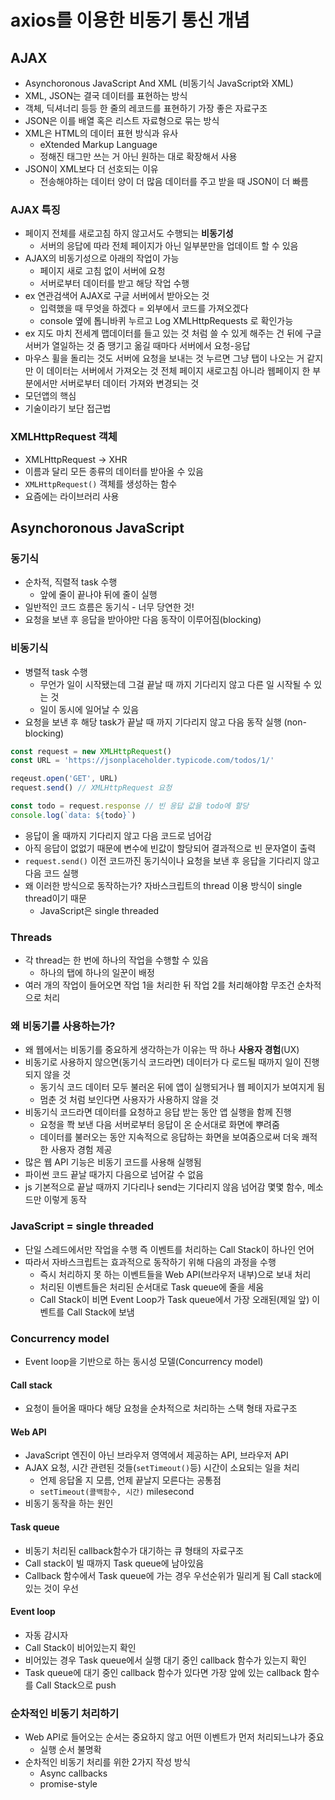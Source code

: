 # axios를 이용한 비동기 통신 개념

## AJAX

- Asynchoronous JavaScript And XML (비동기식 JavaScript와 XML)
- XML, JSON는 결국 데이터를 표현하는 방식
- 객체, 딕셔너리 등등 한 줄의 레코드를 표현하기 가장 좋은 자료구조
- JSON은 이를 배열 혹은 리스트 자료형으로 묶는 방식
- XML은 HTML의 데이터 표현 방식과 유사
  - eXtended Markup Language
  - 정해진 태그만 쓰는 거 아닌 원하는 대로 확장해서 사용
- JSON이 XML보다 더 선호되는 이유
  - 전송해야하는 데이터 양이 더 많음 데이터를 주고 받을 때 JSON이 더 빠름

### AJAX 특징

- 페이지 전체를 새로고침 하지 않고서도 수행되는 **비동기성**
  - 서버의 응답에 따라 전체 페이지가 아닌 일부분만을 업데이트 할 수 있음
- AJAX의 비동기성으로 아래의 작업이 가능
  - 페이지 새로 고침 없이 서버에 요청
  - 서버로부터 데이터를 받고 해당 작업 수행
- ex 연관검색어 AJAX로 구글 서버에서 받아오는 것
  - 입력했을 때 무엇을 하겠다 = 외부에서 코드를 가져오겠다
  - console 옆에 톱니바퀴 누르고 Log XMLHttpRequests 로 확인가능
- ex 지도 마치 전세계 맵데이터를 들고 있는 것 처럼 쓸 수 있게 해주는 건 뒤에 구글서버가 열일하는 것 줌 땡기고 옮길 때마다 서버에서 요청-응답
- 마우스 휠을 돌리는 것도 서버에 요청을 보내는 것 누르면 그냥 탭이 나오는 거 같지만 이 데이터는 서버에서 가져오는 것 전체 페이지 새로고침 아니라 웹페이지 한 부분에서만 서버로부터 데이터 가져와 변경되는 것
- 모던앱의 핵심
- 기술이라기 보단 접근법

### XMLHttpRequest 객체

- XMLHttpRequest -> XHR
- 이름과 달리 모든 종류의 데이터를 받아올 수 있음
- `XMLHttpRequest()` 객체를 생성하는 함수
- 요즘에는 라이브러리 사용



## Asynchoronous JavaScript

### 동기식

- 순차적, 직렬적 task 수행
  - 앞에 줄이 끝나야 뒤에 줄이 실행
- 일반적인 코드 흐름은 동기식 - 너무 당연한 것!
- 요청을 보낸 후 응답을 받아야만 다음 동작이 이루어짐(blocking)

### 비동기식

- 병렬적 task 수행
  - 무언가 일이 시작됐는데 그걸 끝날 때 까지 기다리지 않고 다른 일 시작될 수 있는 것
  - 일이 동시에 일어날 수 있음
- 요청을 보낸 후 해당 task가 끝날 때 까지 기다리지 않고 다음 동작 실행 (non-blocking)

```javascript
const request = new XMLHttpRequest()
const URL = 'https://jsonplaceholder.typicode.com/todos/1/'

reqeust.open('GET', URL)
request.send() // XMLHttpRequest 요청

const todo = request.response // 빈 응답 값을 todo에 할당
console.log(`data: ${todo}`) 
```

- 응답이 올 때까지 기다리지 않고 다음 코드로 넘어감
- 아직 응답이 없없기 때문에 변수에 빈값이 할당되어 결과적으로 빈 문자열이 출력
- `request.send()` 이전 코드까진 동기식이나 요청을 보낸 후 응답을 기다리지 않고 다음 코드 실행
- 왜 이러한 방식으로 동작하는가? 자바스크립트의 thread 이용 방식이 single thread이기 때문
  - JavaScript은 single threaded

### Threads

- 각 thread는 한 번에 하나의 작업을 수행할 수 있음
  - 하나의 탭에 하나의 일꾼이 배정
- 여러 개의 작업이 들어오면 작업 1을 처리한 뒤 작업 2를 처리해야함 무조건 순차적으로 처리

### 왜  비동기를 사용하는가?

- 왜 웹에서는 비동기를 중요하게 생각하는가 이유는 딱 하나 **사용자 경험**(UX)
- 비동기로 사용하지 않으면(동기식 코드라면) 데이터가 다 로드될 때까지 일이 진행되지 않을 것
  - 동기식 코드 데이터 모두 불러온 뒤에 앱이 실행되거나 웹 페이지가 보여지게 됨
  - 멈춘 것 처럼 보인다면 사용자가 사용하지 않을 것
- 비동기식 코드라면 데이터를 요청하고 응답 받는 동안 앱 실행을 함께 진행
  - 요청을 쫙 보낸 다음 서버로부터 응답이 온 순서대로 화면에 뿌려줌
  - 데이터를 불러오는 동안 지속적으로 응답하는 화면을 보여줌으로써 더욱 쾌적한 사용자 경험 제공
- 많은 웹 API 기능은 비동기 코드를 사용해 실행됨
- 파이썬 코드 끝날 때가지 다음으로 넘어갈 수 없음
- js 기본적으로 끝날 때까지 기다리나 send는 기다리지 않음 넘어감 몇몇 함수, 메소드만 이렇게 동작

### JavaScript = single threaded

- 단일 스레드에서만 작업을 수행 즉 이벤트를 처리하는 Call Stack이 하나인 언어
- 따라서 자바스크립트는 효과적으로 동작하기 위해 다음의 과정을 수행
  - 즉시 처리하지 못 하는 이벤트들을 Web API(브라우저 내부)으로 보내 처리
  - 처리된 이벤트들은 처리된 순서대로 Task queue에 줄을 세움
  - Call Stack이 비면 Event Loop가 Task queue에서 가장 오래된(제일 앞) 이벤트를 Call Stack에 보냄

### Concurrency model

- Event loop을 기반으로 하는 동시성 모델(Concurrency model)

#### Call stack

- 요청이 들어올 때마다 해당 요청을 순차적으로 처리하는 스택 형태 자료구조

#### Web API

- JavaScript 엔진이 아닌 브라우저 영역에서 제공하는 API, 브라우저 API
- AJAX 요청, 시간 관련된 것들(`setTimeout()`등) 시간이 소요되는 일을 처리
  - 언제 응답올 지 모름, 언제 끝날지 모른다는 공통점
  - `setTimeout(콜백함수, 시간)` milesecond
- 비동기 동작을 하는 원인

#### Task queue

- 비동기 처리된 callback함수가 대기하는 큐 형태의 자료구조
- Call stack이 빌 때까지 Task queue에 남아있음
- Callback 함수에서 Task queue에 가는 경우 우선순위가 밀리게 됨 Call stack에 있는 것이 우선

#### Event loop

- 자동 감시자
- Call Stack이 비어있는지 확인
- 비어있는 경우 Task queue에서 실행 대기 중인 callback 함수가 있는지 확인
- Task queue에 대기 중인 callback 함수가 있다면 가장 앞에 있는 callback 함수를 Call Stack으로 push

### 순차적인 비동기 처리하기

- Web API로 들어오는 순서는 중요하지 않고 어떤 이벤트가 먼저 처리되느냐가 중요
  - 실행 순서 불명확
- 순차적인 비동기 처리를 위한 2가지 작성 방식
  - Async callbacks
  - promise-style



